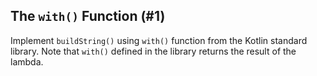 ## The `with()` Function (#1)

Implement `buildString()` using `with()` function from the Kotlin standard
library. Note that `with()` defined in the library returns the result of the
lambda.